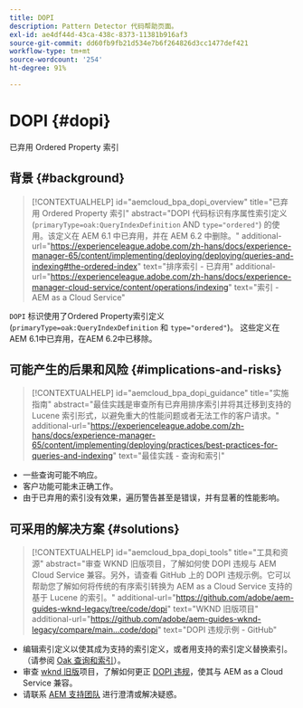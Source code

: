 ```yaml
---
title: DOPI
description: Pattern Detector 代码帮助页面。
exl-id: ae4df44d-43ca-438c-8373-11381b916af3
source-git-commit: dd60fb9fb21d534e7b6f264826d3cc1477def421
workflow-type: tm+mt
source-wordcount: '254'
ht-degree: 91%

---
```


# DOPI {#dopi}

已弃用 Ordered Property 索引

## 背景 {#background}

>[!CONTEXTUALHELP]
>id="aemcloud_bpa_dopi_overview"
>title="已弃用 Ordered Property 索引"
>abstract="DOPI 代码标识有序属性索引定义 (`primaryType=oak:QueryIndexDefinition` AND `type="ordered"`) 的使用。该定义在 AEM 6.1 中已弃用，并在 AEM 6.2 中删除。"
>additional-url="https://experienceleague.adobe.com/zh-hans/docs/experience-manager-65/content/implementing/deploying/deploying/queries-and-indexing#the-ordered-index" text="排序索引 - 已弃用"
>additional-url="https://experienceleague.adobe.com/zh-hans/docs/experience-manager-cloud-service/content/operations/indexing" text="索引 - AEM as a Cloud Service"

`DOPI`  标识使用了Ordered Property索引定义(`primaryType=oak:QueryIndexDefinition` 和 `type="ordered"`)。 这些定义在AEM 6.1中已弃用，在AEM 6.2中已移除。

## 可能产生的后果和风险 {#implications-and-risks}

>[!CONTEXTUALHELP]
>id="aemcloud_bpa_dopi_guidance"
>title="实施指南"
>abstract="最佳实践是审查所有已弃用排序索引并将其迁移到支持的 Lucene 索引形式，以避免重大的性能问题或者无法工作的客户请求。"
>additional-url="https://experienceleague.adobe.com/zh-hans/docs/experience-manager-65/content/implementing/deploying/practices/best-practices-for-queries-and-indexing" text="最佳实践 - 查询和索引"

* 一些查询可能不响应。
* 客户功能可能未正确工作。
* 由于已弃用的索引没有效果，遍历警告甚至是错误，并有显著的性能影响。

## 可采用的解决方案 {#solutions}

>[!CONTEXTUALHELP]
>id="aemcloud_bpa_dopi_tools"
>title="工具和资源"
>abstract="审查 WKND 旧版项目，了解如何使 DOPI 违规与 AEM Cloud Service 兼容。另外，请查看 GitHub 上的 DOPI 违规示例。它可以帮助您了解如何将传统的有序索引转换为 AEM as a Cloud Service 支持的基于 Lucene 的索引。"
>additional-url="https://github.com/adobe/aem-guides-wknd-legacy/tree/code/dopi" text="WKND 旧版项目"
>additional-url="https://github.com/adobe/aem-guides-wknd-legacy/compare/main...code/dopi" text="DOPI 违规示例 - GitHub"

* 编辑索引定义以使其成为支持的索引定义，或者用支持的索引定义替换索引。（请参阅 [Oak 查询和索引](https://experienceleague.adobe.com/zh-hans/docs/experience-manager-65/content/implementing/deploying/deploying/queries-and-indexing)）。
* 审查 [wknd 旧版](https://github.com/adobe/aem-guides-wknd-legacy/tree/code/dopi)项目，了解如何更正 [DOPI 违规](https://github.com/adobe/aem-guides-wknd-legacy/compare/main...code/dopi)，使其与 AEM as a Cloud Service 兼容。
* 请联系 [AEM 支持团队](https://helpx.adobe.com/cn/enterprise/using/support-for-experience-cloud.html) 进行澄清或解决疑惑。
